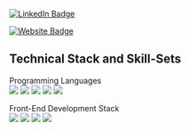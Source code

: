 
<!-- [![Braydon's GitHub Banner](./assets/GitHubHeader.png)](https://braydoncoyer.dev) -->


<!-- Social Badges -->
[![LinkedIn Badge](https://img.shields.io/badge/LinkedIn-Profile-informational?style=for-the-badge&logo=linkedin&logoColor=white&color=0D76A8)](https://www.linkedin.com/in/adnanalazad/)

[![Website Badge](https://img.shields.io/badge/LinkedIn-Profile-informational?style=for-the-badge&logo=linkedin&logoColor=white&color=0D76A8)](https://www.linkedin.com/in/adnanalazad/)


## Technical Stack and Skill-Sets
Programming Languages <br >
![](https://img.shields.io/badge/Code-Java-informational?style=for-the-badge&logo=java)
![](https://img.shields.io/badge/Code-Python-informational?style=for-the-badge&logo=python)
![](https://img.shields.io/badge/Code-C++-informational?style=for-the-badge&logo=c++)
![](https://img.shields.io/badge/Code-C#-informational?style=for-the-badge&logo=c#)
![](https://img.shields.io/badge/Code-C-informational?style=for-the-badge&logo=c)


Front-End Development Stack <br/>
![](https://img.shields.io/badge/Code-React-informational?style=for-the-badge&logo=react)
![](https://img.shields.io/badge/Code-CSS3-informational?style=for-the-badge&logo=css3)
![](https://img.shields.io/badge/Code-HTML5-informational?style=for-the-badge&logo=html5)
![](https://img.shields.io/badge/Code-JavaScript|ES6-informational?style=for-the-badge&logo=javascript)
